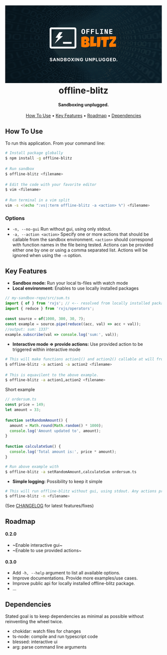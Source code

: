 <h1 align="center">
  <br>
  <img src="https://github.com/erhise/offline-blitz/blob/master/img/offline-blitz.png" alt="offline-blitz">
  <br>
  offline-blitz
  <br>
</h1>

<h4 align="center">Sandboxing unplugged.</h4>

<p align="center">
  <a href="#how-to-use">How To Use</a> •
  <a href="#key-features">Key Features</a> •
  <a href="#roadmap">Roadmap</a> •
  <a href="#dependencies">Dependencies</a>
</p>

<!-- ![screenshot](/img/screen-rec.gif) -->

## How To Use
To run this application. From your command line:

```bash
# Install package globally
$ npm install -g offline-blitz

# Run sandbox
$ offline-blitz <filename>

# Edit the code with your favorite editor
$ vim <filename>

# Run terminal in a vim split
vim -s <(echo ":vs|:term offline-blitz -a <action> %") <filename>
```

### Options
* `-n, --no-gui` Run without gui, using only stdout.
* `-a, --action <action>` Specify one or more actions that should be callable from the sandbox environment. `<action>` should correspond with function names in the file being tested. Actions can be provided either one by one or using a comma separated list. Actions will be ignored when using the `-n` option.

## Key Features

* **Sandbox mode:** Run your local ts-files with watch mode
* **Local environment:** Enables to use locally installed packages
```typescript
// my-sandbox-repo/src/sum.ts
import { of } from 'rxjs'; // <-- resolved from locally installed package
import { reduce } from 'rxjs/operators';

const source = of(1000, 300, 30, 7);
const example = source.pipe(reduce((acc, val) => acc + val));
//output: sum: 1337'
example.subscribe(val => console.log('sum:', val));
```
* **Interactive mode => provide actions:** Use provided action to be triggered within interactive mode
```bash
# This will make functions action1() and action2() callable at will from within the sandbox.
$ offline-blitz -a action1 -a action2 <filename>

# This is equavilent to the above example.
$ offline-blitz -a action1,action2 <filename>
```
Short example
```typescript
// ordersum.ts
const price = 149;
let amount = 33;

function setRandomAmount() {
  amount = Math.round(Math.random() * 1000);
  console.log('Amount updated to', amount);
}

function calculateSum() {
  console.log('Total amount is:', price * amount);
}
```
```bash
# Run above example with
$ offline-blitz -a setRandomAmount,calculateSum ordersum.ts
```
* **Simple logging:** Possibility to keep it simple
```bash
# This will run offline-blitz without gui, using stdout. Any actions provided will be ignored.
$ offline-blitz -n <filename>
```
(See [CHANGELOG](CHANGELOG.md) for latest features/fixes)

## Roadmap
#### 0.2.0
* ~Enable interactive gui~
* ~Enable to use provided actions~
#### 0.3.0
* Add `-h, --help` argument to list all available options.
* Improve documentations. Provide more examples/use cases.
* Improve public api for locally installed offline-blitz package.
* ...

## Dependencies
Stated goal is to keep dependencies as minimal as possible without reinventing the wheel twice.
* chokidar: watch files for changes
* ts-node: compile and run typescript code
* blessed: interactive ui
* arg: parse command line arguments

